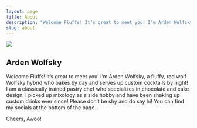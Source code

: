 ```yaml
---
layout: page
title: About
description: "Welcome Fluffs! It’s great to meet you! I’m Arden Wolfsky. A fluffy, red wolf Wolfsky hybrid who bakes by day and serves up custom cocktails by night!"
slug: about
---
```


<img src="{{ site.url }}/img/arden/about-me.jpg" class="drink-image-post">

## Arden Wolfsky

Welcome Fluffs! It’s great to meet you! I’m Arden Wolfsky, a fluffy, red wolf Wolfsky hybrid who bakes by day and serves up custom cocktails by night! I am a classically trained pastry chef who specializes in chocolate and cake design. I picked up mixology as a side hobby and have been shaking up custom drinks ever since! Please don’t be shy and do say hi! You can find my socials at the bottom of the page.

Cheers, Awoo!
